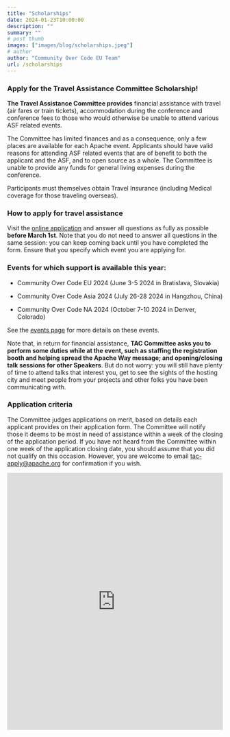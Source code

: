 ```yaml
---
title: "Scholarships"
date: 2024-01-23T10:00:00
description: ""
summary: ""
# post thumb
images: ["images/blog/scholarships.jpeg"]
# author
author: "Community Over Code EU Team"
url: /scholarships
---
```



### Apply for the Travel Assistance Committee Scholarship! 

**The Travel Assistance Committee provides** financial assistance with travel (air fares or train tickets), accommodation during the conference and conference fees to those who would otherwise be unable to attend various ASF related events.

The Committee has limited finances and as a consequence, only a few places are available for each Apache event. Applicants should have valid reasons for attending ASF related events that are of benefit to both the applicant and the ASF, and to open source as a whole. The Committee is unable to provide any funds for general living expenses during the conference.

Participants must themselves obtain Travel Insurance (including Medical coverage for those traveling overseas).

### How to apply for travel assistance 

Visit the [online application](https://tac-apply.apache.org/) and answer all questions as fully as possible **before March 1st**. Note that you do not need to answer all questions in the same session: you can keep coming back until you have completed the form. Ensure that you specify which event you are applying for.


### Events for which support is available this year: 

 * Community Over Code EU 2024 (June 3-5 2024 in Bratislava, Slovakia)

 * Community Over Code Asia 2024 (July 26-28 2024 in Hangzhou, China)

 * Community Over Code NA 2024 (October 7-10 2024 in Denver, Colorado)

See the [events page](https://tac.apache.org/events/current.html) for more details on these events.

Note that, in return for financial assistance, **TAC Committee asks you to perform some duties while at the event, such as staffing the registration booth and helping spread the Apache Way message; and opening/closing talk sessions for other Speakers**. But do not worry: you will still have plenty of time to attend talks that interest you, get to see the sights of the hosting city and meet people from your projects and other folks you have been communicating with.

### Application criteria 

The Committee judges applications on merit, based on details each applicant provides on their application form. The Committee will notify those it deems to be most in need of assistance within a week of the closing of the application period. If you have not heard from the Committee within one week of the application closing date, you should assume that you did not qualify on this occasion. However, you are welcome to email tac-apply@apache.org for confirmation if you wish. 

<iframe width="100%" height="600" src="https://www.youtube.com/embed/7nY2rlnPISg?si=5n5xUvq3LGlsLBt7" title="YouTube video player" frameborder="0" allow="accelerometer; autoplay; clipboard-write; encrypted-media; gyroscope; picture-in-picture; web-share" allowfullscreen></iframe>

